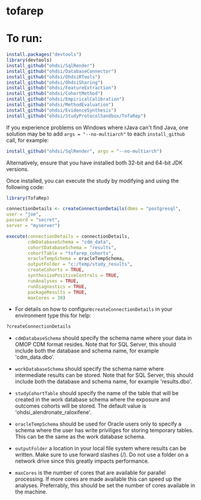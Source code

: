 # tofarep

# To run:
```r
install.packages("devtools")
library(devtools)
install_github("ohdsi/SqlRender")
install_github("ohdsi/DatabaseConnector")
install_github("ohdsi/OhdsiRTools")
install_github("ohdsi/OhdsiSharing")
install_github("ohdsi/FeatureExtraction")
install_github("ohdsi/CohortMethod")
install_github("ohdsi/EmpiricalCalibration")
install_github("ohdsi/MethodEvaluation")
install_github("ohdsi/EvidenceSynthesis")
install_github("ohdsi/StudyProtocolSandbox/TofaRep")
```

If you experience problems on Windows where rJava can't find Java, one solution may be to add `args = "--no-multiarch"` to each `install_github` call, for example:

```r
install_github("ohdsi/SqlRender", args = "--no-multiarch")
```

Alternatively, ensure that you have installed both 32-bit and 64-bit JDK versions.

Once installed, you can execute the study by modifying and using the following code:

```r
library(TofaRep)

connectionDetails <- createConnectionDetails(dbms = "postgresql",
user = "joe",
password = "secret",
server = "myserver")

execute(connectionDetails = connectionDetails,
        cdmDatabaseSchema = "cdm_data",
        cohortDatabaseSchema = "results",
        cohortTable = "tofarep_cohorts",
        oracleTempSchema = oracleTempSchema,
        outputFolder = "c:/temp/study_results",
        createCohorts = TRUE,
        synthesizePositiveControls = TRUE,
        runAnalyses = TRUE,
        runDiagnostics = TRUE,
        packageResults = TRUE,
        maxCores = 30)
```

* For details on how to configure```createConnectionDetails``` in your environment type this for help:
```r
?createConnectionDetails
```

* ```cdmDatabaseSchema``` should specify the schema name where your data in OMOP CDM format resides. Note that for SQL Server, this should include both the database and schema name, for example 'cdm_data.dbo'.

* ```workDatabaseSchema``` should specify the schema name where intermediate results can be stored. Note that for SQL Server, this should include both the database and schema name, for example 'results.dbo'.

* ```studyCohortTable``` should specify the name of the table that will be created in the work database schema where the exposure and outcomes cohorts will be stored. The default value is 'ohdsi_alendronate_raloxifene'.

* ```oracleTempSchema``` should be used for Oracle users only to specify a schema where the user has write priviliges for storing temporary tables. This can be the same as the work database schema.

* ```outputFolder``` a location in your local file system where results can be written. Make sure to use forward slashes (/). Do not use a folder on a network drive since this greatly impacts performance. 

* ```maxCores``` is the number of cores that are available for parallel processing. If more cores are made available this can speed up the analyses. Preferrably, this should be set the number of cores available in the machine.
